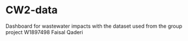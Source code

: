 # CW2-data
Dashboard for wastewater impacts with the dataset used from the group project
W1897498
Faisal Qaderi

